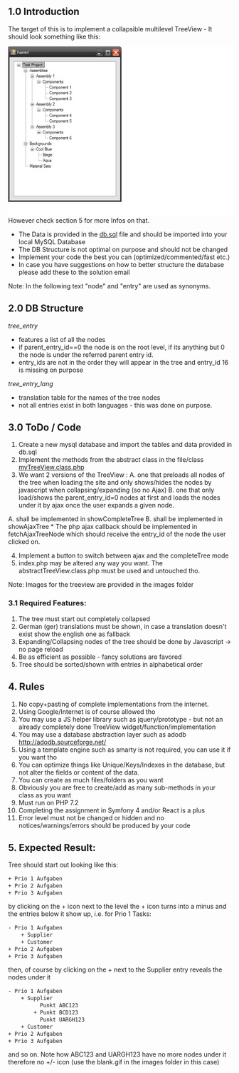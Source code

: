 
## 1.0 Introduction

The target of this is to implement a collapsible multilevel TreeView - It should look something like this: 

![Tree View](GenericTreeView.jpg)  
However check section 5 for more Infos on that. 

- The Data is provided in the [db.sql](db.sql) file and should be imported into your local MySQL Database
- The DB Structure is not optimal on purpose and should not be changed
- Implement your code the best you can (optimized/commented/fast etc.)
- In case you have suggestions on how to better structure the database please add these to the solution email

Note: In the following text "node" and "entry" are used as synonyms.

## 2.0 DB Structure

*tree_entry* 
* features a list of all the nodes
* if parent_entry_id==0 the node is on the root level, if its anything but 0 the node is under the referred parent entry id.
* entry_ids are not in the order they will appear in the tree and entry_id 16 is missing on purpose

*tree_entry_lang*
* translation table for the names of the tree nodes
* not all entries exist in both languages - this was done on purpose.

## 3.0 ToDo / Code

1. Create a new mysql database and import the tables and data provided in db.sql
2. Implement the methods from the abstract class in the file/class [myTreeView.class.php](myTreeView.class.php)
3. We want 2 versions of the TreeView :
	A. one that preloads all nodes of the tree when loading the site and only shows/hides the nodes by javascript when collapsing/expanding (so no Ajax)
	B. one that only load/shows the parent_entry_id=0 nodes at first and loads the nodes under it by ajax once the user expands a given node.

A. shall be implemented in showCompleteTree
B. shall be implemented in showAjaxTree
	* The php ajax callback should be implemented in fetchAjaxTreeNode which should receive the entry_id of the node the user clicked on.

4. Implement a button to switch between ajax and the completeTree mode
5. index.php may be altered any way you want. The abstractTreeView.class.php must be used and untouched tho.

Note: Images for the treeview are provided in the images folder

### 3.1 Required Features:

1. The tree must start out completely collapsed
2. German (ger) translations must be shown, in case a translation doesn't exist show the english one as fallback
3. Expanding/Collapsing nodes of the tree should be done by Javascript -> no page reload
4. Be as efficient as possible - fancy solutions are favored
5. Tree should be sorted/shown with entries in alphabetical order

## 4. Rules

1. No copy+pasting of complete implementations from the internet.
2. Using Google/Internet is of course allowed tho
3. You may use a JS helper library such as jquery/prototype - but not an already completely done TreeView widget/function/implementation
4. You may use a database abstraction layer such as adodb http://adodb.sourceforge.net/
5. Using a template engine such as smarty is not required, you can use it if you want tho
6. You can optimize things like Unique/Keys/Indexes in the database, but not alter the fields or content of the data.
7. You can create as much files/folders as you want
8. Obviously you are free to create/add as many sub-methods in your class as you want
9. Must run on PHP 7.2
10. Completing the assignment in Symfony 4 and/or React is a plus
11. Error level must not be changed or hidden and no notices/warnings/errors should be produced by your code

## 5. Expected Result:

Tree should start out looking like this:

```
+ Prio 1 Aufgaben
+ Prio 2 Aufgaben
+ Prio 3 Aufgaben
```

by clicking on the + icon next to the level the + icon turns into a minus and the entries below it show up, i.e. for Prio 1 Tasks:

```
- Prio 1 Aufgaben
	+ Supplier
	+ Customer
+ Prio 2 Aufgaben
+ Prio 3 Aufgaben
```

then, of course by clicking on the + next to the Supplier entry reveals the nodes under it

```
- Prio 1 Aufgaben
	+ Supplier
		  Punkt ABC123
		+ Punkt BCD123
		  Punkt UARGH123
	+ Customer
+ Prio 2 Aufgaben
+ Prio 3 Aufgaben
```

and so on. Note how ABC123 and UARGH123 have no more nodes under it therefore no +/- icon (use the blank.gif in the images folder in this case)

